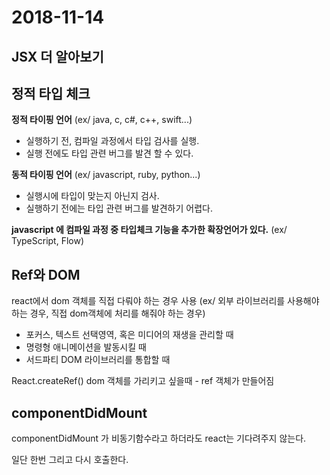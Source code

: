 # 2018-11-14

## JSX 더 알아보기

## 정적 타입 체크

**정적 타이핑 언어**
(ex/ java, c, c#, c++, swift...)

- 실행하기 전, 컴파일 과정에서 타입 검사를 실행.
- 실행 전에도 타입 관련 버그를 발견 할 수 있다.


**동적 타이핑 언어**
(ex/ javascript, ruby, python...)

- 실행시에 타입이 맞는지 아닌지 검사.
- 실행하기 전에는 타입 관련 버그를 발견하기 어렵다.

**javascript 에 컴파일 과정 중 타입체크 기능을 추가한 확장언어가 있다.**
(ex/ TypeScript, Flow)

## Ref와 DOM

react에서 dom 객체를 직접 다뤄야 하는 경우 사용
(ex/ 외부 라이브러리를 사용해야 하는 경우, 직접 dom객체에 처리를 해줘야 하는 경우)
- 포커스, 텍스트 선택영역, 혹은 미디어의 재생을 관리할 때
- 명령형 애니메이션을 발동시킬 때
- 서드파티 DOM 라이브러리를 통합할 때

 React.createRef() 
 dom 객체를 가리키고 싶을때 - ref 객체가 만들어짐

 ## componentDidMount

 componentDidMount 가 비동기함수라고 하더라도 react는 기다려주지 않는다.

 일단 한번 그리고 다시 호출한다.